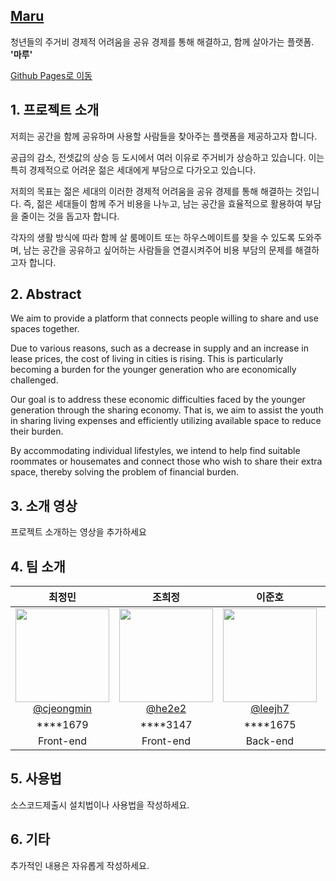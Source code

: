 ## [Maru](https://kookmin-sw.github.io/capstone-2024-02)

청년들의 주거비 경제적 어려움을 공유 경제를 통해 해결하고, 함께 살아가는 플랫폼. **'마루'**

[Github Pages로 이동](https://kookmin-sw.github.io/capstone-2024-02)

## 1. 프로젝트 소개

저희는 공간을 함께 공유하며 사용할 사람들을 찾아주는 플랫폼을 제공하고자 합니다.

공급의 감소, 전셋값의 상승 등 도시에서 여러 이유로 주거비가 상승하고 있습니다. 이는 특히 경제적으로 어려운 젊은 세대에게 부담으로 다가오고 있습니다.

저희의 목표는 젊은 세대의 이러한 경제적 어려움을 공유 경제를 통해 해결하는 것입니다. 즉, 젊은 세대들이 함께 주거 비용을 나누고, 남는 공간을 효율적으로 활용하여 부담을 줄이는 것을 돕고자 합니다.

각자의 생활 방식에 따라 함께 살 룸메이트 또는 하우스메이트를 찾을 수 있도록 도와주며, 남는 공간을 공유하고 싶어하는 사람들을 연결시켜주어 비용 부담의 문제를 해결하고자 합니다.

## 2. Abstract

We aim to provide a platform that connects people willing to share and use spaces together.

Due to various reasons, such as a decrease in supply and an increase in lease prices, the cost of living in cities is rising. This is particularly becoming a burden for the younger generation who are economically challenged.

Our goal is to address these economic difficulties faced by the younger generation through the sharing economy. That is, we aim to assist the youth in sharing living expenses and efficiently utilizing available space to reduce their burden.

By accommodating individual lifestyles, we intend to help find suitable roommates or housemates and connect those who wish to share their extra space, thereby solving the problem of financial burden.

## 3. 소개 영상

프로젝트 소개하는 영상을 추가하세요

## 4. 팀 소개

<div align="center">

|                                                              **최정민**                                                              |                                                          **조희정**                                                          |                                                           **이준호**                                                           |                                                                **정연수**                                                                |
|:--------------------------------------------------------------------------------------------------------------------------------------:|:------------------------------------------------------------------------------------------------------------------------------:|:--------------------------------------------------------------------------------------------------------------------------------:|:------------------------------------------------------------------------------------------------------------------------------------------:|
| [<img src="https://avatars.githubusercontent.com/u/55117867?v=4" height=150 width=150> <br/> @cjeongmin](https://github.com/cjeongmin) | [<img src="https://avatars.githubusercontent.com/u/66050038?v=4" height=150 width=150> <br/> @he2e2](https://github.com/he2e2) | [<img src="https://avatars.githubusercontent.com/u/39540595?v=4" height=150 width=150> <br/> @leejh7](https://github.com/leejh7) | [<img src="https://avatars.githubusercontent.com/u/52970725?v=4" height=150 width=150> <br/> @cheesecrust](https://github.com/cheesecrust) |
|****1679|****3147|****1675|****1665|
|Front-end|Front-end|Back-end|Back-end|

</div>

## 5. 사용법

소스코드제출시 설치법이나 사용법을 작성하세요.

## 6. 기타

추가적인 내용은 자유롭게 작성하세요.

